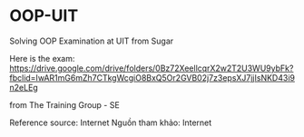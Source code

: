 # OOP-UIT
Solving OOP Examination at UIT from Sugar

Here is the exam:
https://drive.google.com/drive/folders/0Bz72XeellcqrX2w2T2U3WU9ybFk?fbclid=IwAR1mG6mZh7CTkgWcgiO8BxQ5Or2GVB02j7z3epsXJ7jjIsNKD43i9n2eLEg

from The Training Group - SE

Reference source: Internet
Nguồn tham khảo: Internet
